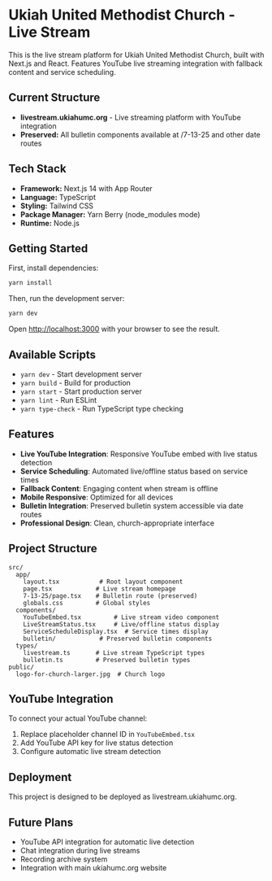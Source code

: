 # Ukiah United Methodist Church - Live Stream

This is the live stream platform for Ukiah United Methodist Church, built with Next.js and React. Features YouTube live streaming integration with fallback content and service scheduling.

## Current Structure
- **livestream.ukiahumc.org** - Live streaming platform with YouTube integration
- **Preserved:** All bulletin components available at /7-13-25 and other date routes

## Tech Stack
- **Framework:** Next.js 14 with App Router
- **Language:** TypeScript
- **Styling:** Tailwind CSS
- **Package Manager:** Yarn Berry (node_modules mode)
- **Runtime:** Node.js

## Getting Started

First, install dependencies:

```bash
yarn install
```

Then, run the development server:

```bash
yarn dev
```

Open [http://localhost:3000](http://localhost:3000) with your browser to see the result.

## Available Scripts

- `yarn dev` - Start development server
- `yarn build` - Build for production
- `yarn start` - Start production server
- `yarn lint` - Run ESLint
- `yarn type-check` - Run TypeScript type checking

## Features

- **Live YouTube Integration**: Responsive YouTube embed with live status detection
- **Service Scheduling**: Automated live/offline status based on service times
- **Fallback Content**: Engaging content when stream is offline
- **Mobile Responsive**: Optimized for all devices
- **Bulletin Integration**: Preserved bulletin system accessible via date routes
- **Professional Design**: Clean, church-appropriate interface

## Project Structure

```
src/
  app/
    layout.tsx           # Root layout component
    page.tsx            # Live stream homepage
    7-13-25/page.tsx    # Bulletin route (preserved)
    globals.css         # Global styles
  components/
    YouTubeEmbed.tsx         # Live stream video component
    LiveStreamStatus.tsx     # Live/offline status display
    ServiceScheduleDisplay.tsx  # Service times display
    bulletin/            # Preserved bulletin components
  types/
    livestream.ts       # Live stream TypeScript types
    bulletin.ts         # Preserved bulletin types
public/
  logo-for-church-larger.jpg  # Church logo
```

## YouTube Integration

To connect your actual YouTube channel:

1. Replace placeholder channel ID in `YouTubeEmbed.tsx`
2. Add YouTube API key for live status detection
3. Configure automatic live stream detection

## Deployment

This project is designed to be deployed as livestream.ukiahumc.org.

## Future Plans

- YouTube API integration for automatic live detection
- Chat integration during live streams
- Recording archive system
- Integration with main ukiahumc.org website